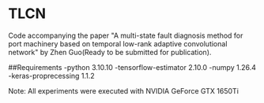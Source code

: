 # TLCN

Code accompanying the paper "A multi-state fault diagnosis method for port machinery based on temporal low-rank adaptive convolutional network" by Zhen Guo(Ready to be submitted for publication).

##Requirements -python 3.10.10 -tensorflow-estimator 2.10.0 -numpy 1.26.4 -keras-proprecessing 1.1.2

Note: All experiments were executed with NVIDIA GeForce GTX 1650Ti
